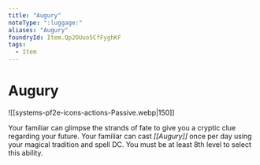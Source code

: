 ```yaml
---
title: "Augury"
noteType: ":luggage:"
aliases: "Augury"
foundryId: Item.Qp2OUuo5CfFyghKF
tags:
  - Item
---
```


# Augury
![[systems-pf2e-icons-actions-Passive.webp|150]]

Your familiar can glimpse the strands of fate to give you a cryptic clue regarding your future. Your familiar can cast _[[Augury]]_ once per day using your magical tradition and spell DC. You must be at least 8th level to select this ability.
